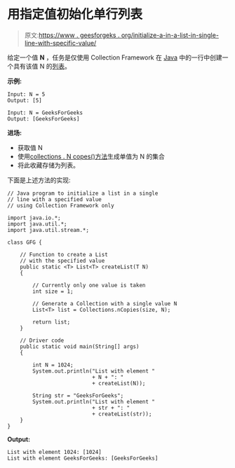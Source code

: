 # 用指定值初始化单行列表

> 原文:[https://www . geesforgeks . org/initialize-a-in-a-list-in-single-line-with-specific-value/](https://www.geeksforgeeks.org/initialize-a-list-in-a-single-line-with-a-specified-value/)

给定一个值 **N** ，任务是仅使用 Collection Framework 在 [Java](https://www.geeksforgeeks.org/java-tutorials/) 中的一行中创建一个具有该值 N 的[列表](https://www.geeksforgeeks.org/list-interface-java-examples/)。

**示例:**

```
Input: N = 5
Output: [5]

Input: N = GeeksForGeeks
Output: [GeeksForGeeks]

```

**进场:**

*   获取值 N
*   使用[collections . N copes()方法](https://www.geeksforgeeks.org/collections-ncopies-java/)生成单值为 N 的集合
*   将此收藏存储为列表。

下面是上述方法的实现:

```
// Java program to initialize a list in a single
// line with a specified value
// using Collection Framework only

import java.io.*;
import java.util.*;
import java.util.stream.*;

class GFG {

    // Function to create a List
    // with the specified value
    public static <T> List<T> createList(T N)
    {

        // Currently only one value is taken
        int size = 1;

        // Generate a Collection with a single value N
        List<T> list = Collections.nCopies(size, N);

        return list;
    }

    // Driver code
    public static void main(String[] args)
    {

        int N = 1024;
        System.out.println("List with element "
                           + N + ": "
                           + createList(N));

        String str = "GeeksForGeeks";
        System.out.println("List with element "
                           + str + ": "
                           + createList(str));
    }
}
```

**Output:**

```
List with element 1024: [1024]
List with element GeeksForGeeks: [GeeksForGeeks]

```
